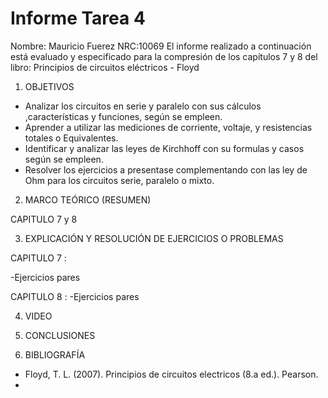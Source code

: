 # Informe Tarea 4

Nombre: Mauricio Fuerez
NRC:10069
El informe realizado a continuación está evaluado y especificado para la compresión de los capítulos 7 y 8 del libro:  Principios de circuitos eléctricos - Floyd

1.	OBJETIVOS

* Analizar los circuitos en serie y paralelo con sus cálculos ,características y funciones, según se empleen.
* Aprender a utilizar las mediciones de corriente, voltaje, y resistencias totales o Equivalentes.
* Identificar y analizar las leyes de Kirchhoff con su formulas y casos según se empleen.
* Resolver los ejercicios a presentase complementando con las ley de Ohm para los circuitos serie, paralelo o mixto.

2.	MARCO TEÓRICO (RESUMEN)

CAPITULO 7 y 8 



3.	EXPLICACIÓN Y RESOLUCIÓN DE EJERCICIOS O PROBLEMAS

CAPITULO 7 : 

-Ejercicios pares




CAPITULO 8 :
-Ejercicios pares




4.	VIDEO



5.	CONCLUSIONES




6.	BIBLIOGRAFÍA
*  Floyd, T. L. (2007). Principios de circuitos electricos (8.a ed.). Pearson.
* 

